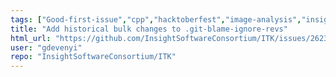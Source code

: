 ```yaml
---
tags: ["Good-first-issue","cpp","hacktoberfest","image-analysis","insight-toolkit","itk","medical-imaging","numfocus","open-science","open-source","python","reproducible-research","scientific-computing"]
title: "Add historical bulk changes to .git-blame-ignore-revs"
html_url: "https://github.com/InsightSoftwareConsortium/ITK/issues/2623"
user: "gdevenyi"
repo: "InsightSoftwareConsortium/ITK"
---
```


